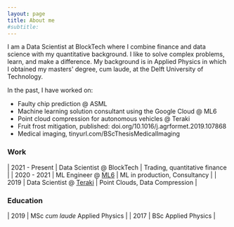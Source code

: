 ```yaml
---
layout: page
title: About me
#subtitle: 
---
```


I am a Data Scientist at BlockTech where I combine finance and data science with my quantitative background. I like to solve complex problems, learn, and make a difference. My background is in Applied Physics in which I obtained my masters' degree, cum laude, at the Delft University of Technology.

In the past, I have worked on:
- Faulty chip prediction @ ASML
- Machine learning solution consultant using the Google Cloud @ ML6
- Point cloud compression for autonomous vehicles @ Teraki
- Fruit frost mitigation, published: doi.org/10.1016/j.agrformet.2019.107868
- Medical imaging, tinyurl.com/BScThesisMedicalImaging

### Work
| 2021 - Present | Data Scientist @ BlockTech | Trading, quantitative finance |
| 2020 - 2021 | ML Engineer @ [ML6](https://ml6.eu) | ML in production, Consultancy |
| 2019 | Data Scientist @ [Teraki](https://www.teraki.com) | Point Clouds, Data Compression |

### Education

| 2019 | MSc *cum laude* Applied Physics |
| 2017 | BSc Applied Physics |
